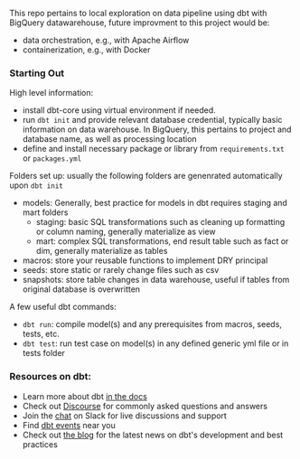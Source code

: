 This repo pertains to local exploration on data pipeline using dbt with BigQuery datawarehouse, future improvment to this project would be:
- data orchestration, e.g., with Apache Airflow
- containerization, e.g., with Docker

### Starting Out

High level information:
- install dbt-core using virtual environment if needed.
- run `dbt init` and provide relevant database credential, typically basic information on data warehouse. In BigQuery, this pertains to project and database name, as well as processing location
- define and install necessary package or library from `requirements.txt` or `packages.yml`

Folders set up:
usually the following folders are genenrated automatically upon `dbt init`
- models:
    Generally, best practice for models in dbt requires staging and mart folders
    - staging: basic SQL transformations such as cleaning up formatting or column naming, generally materialize as view
    - mart: complex SQL transformations, end result table such as fact or dim, generally materialize as tables
- macros: store your reusable functions to implement DRY principal
- seeds: store static or rarely change files such as csv
- snapshots: store table changes in data warehouse, useful if tables from original database is overwritten

A few useful dbt commands:
- `dbt run`: compile model(s) and any prerequisites from macros, seeds, tests, etc.
- `dbt test`: run test case on model(s) in any defined generic yml file or in tests folder

### Resources on dbt:
- Learn more about dbt [in the docs](https://docs.getdbt.com/docs/introduction)
- Check out [Discourse](https://discourse.getdbt.com/) for commonly asked questions and answers
- Join the [chat](https://community.getdbt.com/) on Slack for live discussions and support
- Find [dbt events](https://events.getdbt.com) near you
- Check out [the blog](https://blog.getdbt.com/) for the latest news on dbt's development and best practices
